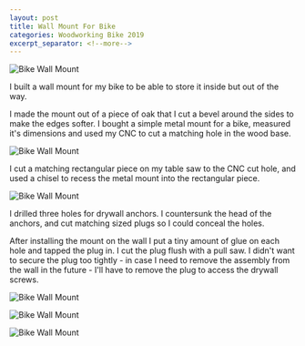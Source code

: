 ```yaml
---
layout: post
title: Wall Mount For Bike
categories: Woodworking Bike 2019
excerpt_separator: <!--more-->
---
```


![Bike Wall Mount](/images/bike-wall-mount/0.jpg)

I built a wall mount for my bike to be able to store it inside but out of the way.
<!--more-->

I made the mount out of a piece of oak that I cut a bevel around the sides to make the edges softer.  I bought a simple metal mount for a bike, measured it's dimensions and used my CNC to cut a matching hole in the wood base.

![Bike Wall Mount](/images/bike-wall-mount/1.jpg)

I cut a matching rectangular piece on my table saw to the CNC cut hole, and  used a chisel to recess the metal mount into the rectangular piece.

![Bike Wall Mount](/images/bike-wall-mount/2.jpg)

I drilled three holes for drywall anchors.  I countersunk the head of the anchors, and cut matching sized plugs so I could conceal the holes.

After installing the mount on the wall I put a tiny amount of glue on each hole and tapped the plug in.  I cut the plug flush with a pull saw.  I didn't want to secure the plug too tightly - in case I need to remove the assembly from the wall in the future - I'll have to remove the plug to access the drywall screws.

![Bike Wall Mount](/images/bike-wall-mount/3.jpg)

![Bike Wall Mount](/images/bike-wall-mount/4.jpg)

![Bike Wall Mount](/images/bike-wall-mount/5.jpg)
